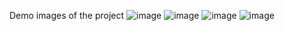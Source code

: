 Demo images of the project 
![image](https://github.com/user-attachments/assets/c731a5ab-e191-4b5c-983b-02d01ddd8700)
![image](https://github.com/user-attachments/assets/20601864-0c7d-4173-89ba-b998f367d57d)
![image](https://github.com/user-attachments/assets/91df3f81-11a3-4b7d-a21b-4c83c5b3a0d3)
![image](https://github.com/user-attachments/assets/a09fc8bd-3bde-45c3-91e5-c29e649fd7c2)
